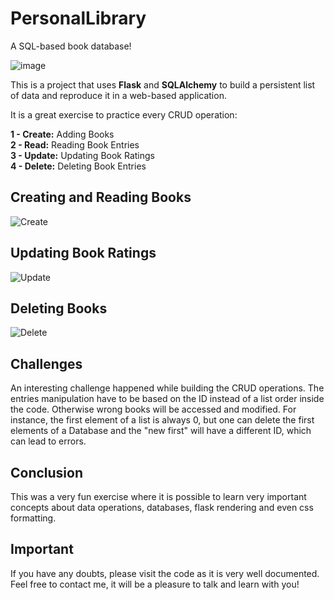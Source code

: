 # PersonalLibrary
A SQL-based book database!

![image](https://user-images.githubusercontent.com/31540553/162500069-a0a6f308-6056-4cb5-a2c0-65c95801bccc.png)

This is a project that uses **Flask** and **SQLAlchemy** to build a persistent list of data and reproduce it in a web-based application. 

It is a great exercise to practice every CRUD operation:

**1 - Create:** Adding Books\
**2 - Read:** Reading Book Entries\
**3 - Update:** Updating Book Ratings\
**4 - Delete:** Deleting Book Entries

## Creating and Reading Books
![Create](https://user-images.githubusercontent.com/31540553/162501575-8789eefe-c9a0-4e4b-bbfe-729e49150458.gif)

## Updating Book Ratings
![Update](https://user-images.githubusercontent.com/31540553/162501612-abb927d5-7e94-4414-9d22-ba51536fb172.gif)

## Deleting Books
![Delete](https://user-images.githubusercontent.com/31540553/162501631-40ba20d2-b1e8-4bca-88d5-989eba6f492c.gif)


## Challenges
An interesting challenge happened while building the CRUD operations. 
The entries manipulation have to be based on the ID instead of a list order inside the code. Otherwise wrong books will be accessed and modified.
For instance, the first element of a list is always 0, but one can delete the first elements of a Database and the "new first" will have a different ID, which can lead to errors.

## Conclusion
This was a very fun exercise where it is possible to learn very important concepts about data operations, databases, flask rendering and even css formatting.

## Important
If you have any doubts, please visit the code as it is very well documented. Feel free to contact me, it will be a pleasure to talk and learn with you!
